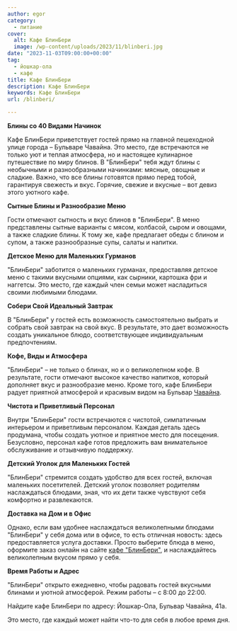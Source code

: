 ```yaml
---
author: egor
category:
  - питание
cover:
  alt: Кафе БлинБери
  image: /wp-content/uploads/2023/11/blinberi.jpg
date: "2023-11-03T09:00:00+00:00"
tag:
  - йошкар-ола
  - кафе
title: Кафе БлинБери
description: Кафе БлинБери
keywords: Кафе БлинБери
url: /blinberi/

---
```

**Блины со 40 Видами Начинок**

Кафе БлинБери приветствует гостей прямо на главной пешеходной улице города – Бульваре Чавайна. Это место, где встречаются не только уют и теплая атмосфера, но и настоящее кулинарное путешествие по миру блинов. В "БлинБери" тебя ждут блины с необычными и разнообразными начинками: мясные, овощные и сладкие. Важно, что все блины готовятся прямо перед тобой, гарантируя свежесть и вкус. Горячие, свежие и вкусные – вот девиз этого уютного кафе.

**Сытные Блины и Разнообразие Меню**

Гости отмечают сытность и вкус блинов в "БлинБери". В меню представлены сытные варианты с мясом, колбасой, сыром и овощами, а также сладкие блины. К тому же, кафе предлагает обеды с блином и супом, а также разнообразные супы, салаты и напитки.

**Детское Меню для Маленьких Гурманов**

"БлинБери" заботится о маленьких гурманах, предоставляя детское меню с такими вкусными опциями, как сырники, картошка фри и наггетсы. Это место, где каждый член семьи может насладиться своими любимыми блюдами.

**Собери Свой Идеальный Завтрак**

В "БлинБери" у гостей есть возможность самостоятельно выбрать и собрать свой завтрак на свой вкус. В результате, это дает возможность создать уникальное блюдо, соответствующее индивидуальным предпочтениям.

**Кофе, Виды и Атмосфера**

"БлинБери" – не только о блинах, но и о великолепном кофе. В результате, гости отмечают высокое качество напитков, который дополняет вкус и разнообразие меню. Кроме того, кафе БлинБери радует приятной атмосферой и красивым видом на Бульвар [Чавайна](/pamyatnik-chavajnu/).

**Чистота и Приветливый Персонал**

Внутри "БлинБери" гости встречаются с чистотой, симпатичным интерьером и приветливым персоналом. Каждая деталь здесь продумана, чтобы создать уютное и приятное место для посещения. Безусловно, персонал кафе готов предложить вам внимательное обслуживание и отзывчивую поддержку.

**Детский Уголок для Маленьких Гостей**

"БлинБери" стремится создать удобство для всех гостей, включая маленьких посетителей. Детский уголок позволяет родителям наслаждаться блюдами, зная, что их дети также чувствуют себя комфортно и развлекаются.

**Доставка на Дом и в Офис**

Однако, если вам удобнее наслаждаться великолепными блюдами "БлинБери" у себя дома или в офисе, то есть отличная новость: здесь предоставляется услуга доставки. Просто выберите блюда в меню, оформите заказ онлайн на сайте [кафе "БлинБери"](https://йошкар-ола.блинбери.рф/), и наслаждайтесь великолепным вкусом прямо у себя.

**Время Работы и Адрес**

"БлинБери" открыто ежедневно, чтобы радовать гостей вкусными блинами и уютной атмосферой. Режим работы – с 8:00 до 22:00.

Найдите кафе БлинБери по адресу: Йошкар-Ола, Бульвар Чавайна, 41а.

Это место, где каждый может найти что-то для себя в любое время дня.

